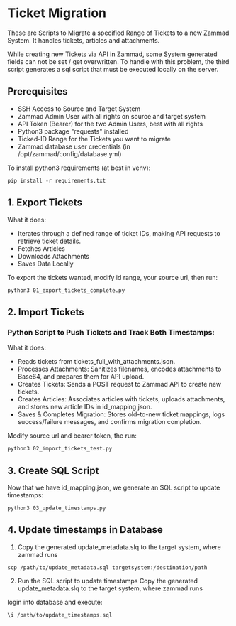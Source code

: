 # Ticket Migration

These are Scripts to Migrate a specified Range of Tickets to a new Zammad System. It handles tickets, articles and attachments.

While creating new Tickets via API in Zammad, some System generated fields can not be set / get overwritten. To handle with this problem, the third script generates a sql script that must be executed locally on the server.


## Prerequisites
* SSH Access to Source and Target System
* Zammad Admin User with all rights on source and target system
* API Token (Bearer) for the two Admin Users, best with all rights
* Python3 package "requests" installed
* Ticked-ID Range for the Tickets you want to migrate
* Zammad database user credentials (in /opt/zammad/config/database.yml)


To install python3 requirements (at best in venv):
````
pip install -r requirements.txt
````



## 1. Export Tickets
What it does:
* Iterates through a defined range of ticket IDs, making API requests to retrieve ticket details.
* Fetches Articles
* Downloads Attachments
* Saves Data Locally


To export the tickets wanted, modify id range, your source url, then run: 
````
python3 01_export_tickets_complete.py
````

## 2. Import Tickets

### Python Script to Push Tickets and Track Both Timestamps:
What it does:
* Reads tickets from tickets_full_with_attachments.json.
* Processes Attachments: Sanitizes filenames, encodes attachments to Base64, and prepares them for API upload.
* Creates Tickets: Sends a POST request to Zammad API to create new tickets.
* Creates Articles: Associates articles with tickets, uploads attachments, and stores new article IDs in id_mapping.json.
* Saves & Completes Migration: Stores old-to-new ticket mappings, logs success/failure messages, and confirms migration completion.

Modify source url and bearer token, the run:

````
python3 02_import_tickets_test.py
````

## 3. Create SQL Script

Now that we have id_mapping.json, we generate an SQL script to update timestamps:

````
python3 03_update_timestamps.py
````

## 4. Update timestamps in Database

1. Copy the generated update_metadata.slq to the target system, where zammad runs

````
scp /path/to/update_metadata.sql targetsystem:/destination/path
````

2. Run the SQL script to update timestamps
Copy the generated update_metadata.slq to the target system, where zammad runs

login into database and execute:

````
\i /path/to/update_timestamps.sql
````